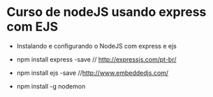 # Curso de nodeJS usando express com EJS
- Instalando e configurando o NodeJS com express e ejs

- npm install express -save // http://expressjs.com/pt-br/
- npm install ejs -save //http://www.embeddedjs.com/
- npm install -g nodemon 
